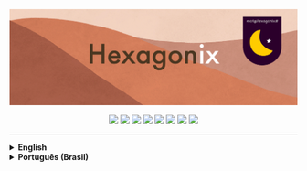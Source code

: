 <p align="center">
<img src="https://github.com/hexagonix/Doc/blob/main/Img/banner.png">
</p>

<div align="center">

![](https://img.shields.io/github/license/hexagonix/lib.svg)
![](https://img.shields.io/github/stars/hexagonix/lib.svg)
![](https://img.shields.io/github/issues/hexagonix/lib.svg)
![](https://img.shields.io/github/issues-closed/hexagonix/lib.svg)
![](https://img.shields.io/github/issues-pr/hexagonix/lib.svg)
![](https://img.shields.io/github/issues-pr-closed/hexagonix/lib.svg)
![](https://img.shields.io/github/downloads/hexagonix/lib/total.svg)
![](https://img.shields.io/github/release/hexagonix/lib.svg)

</div>

<hr>

<details title="English" align='left'>
<br>
<summary align='left'><strong>English</strong></summary>

# libasm - Libraries for Hexagonix Assembly Development

<div align="justify">

This repository contains important libraries and macros for developing utilities for Hexagonix.

Libasm libraries are classified into `Hexagonix` libraries and `Estelar` libraries (formerly Andromeda libraries). The `Hexagonix` libraries are responsible for allowing utilities and applications access to the API exposed by the system, either Hexagon system calls (kernel) or other functions in the user environment. The `Estelar` libraries are responsible for exposing useful functions for the development of text-based graphical interfaces (TUI) and graphical interfaces (GUI) on top of Hexagonix. The graphics libraries consist of core-mode functions exposed by Hexagon, as well as user-mode functions implemented in the libraries themselves. Libraries may be available for compatible assemblers (flat assembler and NASM).

</div>

### Hexagonix Libraries

<div align="justify">

The `Hexagonix` libraries comprise several components that allow the application to interact with Hexagon, other applications and standard devices. So far, Hexagonix libraries consist of the following files:

* `hexagon.s`: library that allows the application to make system calls to Hexagon, using the API exposed by the kernel;
* `devices.s`: provides device names and data used in system calls;
* `errors.s`: functions and code for error handling, as well as standard error definitions;
* `HAPP.s`: functions for creating HAPP headers on demand and manipulating HAPP images in user mode;
* `log.s`: macros and data for sending messages through the Hexagon messaging system;
* `macros.s`: useful macros for global use when making assembly system calls, such as open();
* `verUtils.s`: functions to process files in OCL format and dynamically obtain system version and update data from supported utilities.

</div>

### Estelar Libraries

<div align="justify">

The `Estelar` libraries are inside the Estelar directory, and are composed of the following files, so far:

* `estelar.s`: standard library for rendering and graphical manipulation;
* `bigbang.s`: standard library for handling compatible sound devices.

</div>

### Utility implementation example

<div align="justify">

You can find utility implementation examples in [text mode](example/tapp.asm) and [graphic](example/gapp.asm) to analyze their construction. Feel free to open an `issue` to settle any debt or report any errors.

</div>

</details>

<details title="Português (Brasil)" align='left'>
<br>
<summary align='left'><strong>Português (Brasil)</strong></summary>

# libasm - Bibliotecas para desenvolvimento em Assembly do Hexagonix

<div align="justify">

Este repositório contém bibliotecas e macros importantes para o desenvolvimento de utilitários para o Hexagonix.

As bibliotecas da libasm são classificadas em bibliotecas `Hexagonix` e bibliotecas `Estelar` (antigas bibliotecas Andromeda). As bibliotecas `Hexagonix` são responsáveis por permitir o acesso dos utilitários e aplicativos à API exposta pelo sistema, seja chamadas de sistema do Hexagon (kernel) ou outras funções em ambiente de usuário. Já as bibliotecas `Estelar` são responsáveis por expor funções úteis para o desenvolvimento de interfces gráficas baseadas em texto (TUI) e interfaces gráficas (GUI) sobre o Hexagonix. As bibliotecas gráficas consistem de funções em modo núcleo expostas pelo Hexagon, bem como funções em modo usuário implementadas nas próprias bibliotecas. As bibliotecas podem estar disponíveis para os montadores compatíveis (flat assembler e NASM).

</div>

### Bibliotecas Hexagonix

<div align="justify">

As bibliotecas `Hexagonix` compreendem vários componentes que permitem ao aplicativo interagir com o Hexagon, outros aplicativos e com dispositivos padrão. Até o momento, as bibliotecas Hexagonix são constituídas pelos seguintes arquivos:

* `hexagon.s`: biblioteca que permite ao aplicativo realizar chamadas de sistema ao Hexagon, usando a API exposta pelo kernel;
* `dispositivos.s`: fornece nomes e dados de dispositivos utilizados em chamadas de sistema;
* `erros.s`: funções e códigos para manipulação de erros, bem como definições de erros padrão;
* `HAPP.s`: funções para criação de cabeçalhos HAPP sob demanda e manipulação de imagens HAPP em modo usuário;
* `log.s`: macros e dados para enviar mensagens pelo sistema de mensagens do Hexagon;
* `macros.s`: macros úteis para uso global ao realizar chamadas de sistema em assembly, como abrir();
* `verUtils.s`: funções para processar arquivos no formato OCL e obter dados de versão e atualização do sistema de forma dinâmica pelos utilitários compatíveis.

</div>

### Bibliotecas Estelar

<div align="justify">

As bibliotecas `Estelar` estão dentro do diretório Estelar, e são compostas pelos seguintes arquivos, até o momento:

* `estelar.s`: biblioteca padrão para renderização e manipulação gráfica;
* `bigbang.s`: biblioteca padrão para manipular dispositivos de som compatíveis.

</div>

### Exemplo de implementação de utilitários

<div align="justify">

Você pode encontrar exemplos de implementação de utilitários em [modo texto](exemplo/tapp.asm) e [gráfico](exemplo/gapp.asm) para analisar sua construção. Sinta-se a vontade de abrir uma `issue`para sanar qualquer dívida ou relatar algum errro.

</div>

</details>
